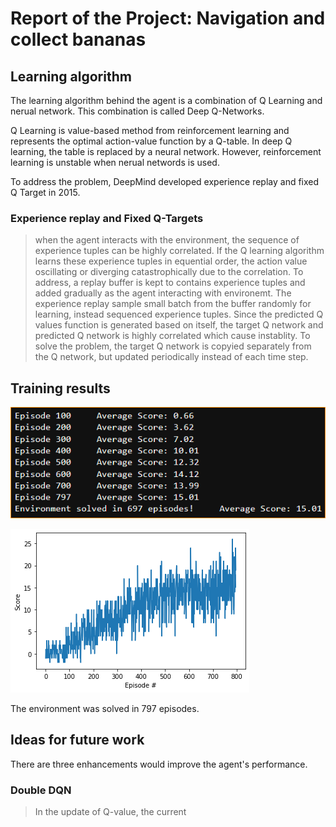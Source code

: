 # Report of the Project: Navigation and collect bananas

 ## Learning algorithm

 The learning algorithm behind the agent is a combination of Q Learning and nerual network. This combination is called Deep Q-Networks.

 Q Learning is value-based method from reinforcement learning and represents the optimal action-value function by a Q-table.
 In deep Q learning, the table is replaced by a neural network. However, reinforcement learning is unstable when nerual networds is used.
 
 To address the problem, DeepMind developed experience replay and fixed Q Target in 2015.

 ### Experience replay and Fixed Q-Targets
 > when the agent interacts with the environment, the sequence of experience tuples can be highly correlated. If the Q learning algorithm learns these experience tuples in equential order, the action value oscillating or diverging catastrophically due to the correlation. To address, a replay buffer is kept to contains experience tuples and added gradually as the agent interacting with environemt. The experience replay sample small batch from the buffer randomly for learning, instead sequenced experience tuples.
 Since the predicted Q values function is generated based on itself, the target Q network and predicted Q network is highly correlated which cause instablity. To solve the problem, the target Q network is copyied separately from the Q network, but updated periodically instead of each time step.

## Training results

![training result](train.png)

![Score chart](chart.png)

The environment was solved in 797 episodes.



## Ideas for future work

There are three enhancements would improve the agent's performance.

### Double DQN

> In the update of Q-value, the current 

